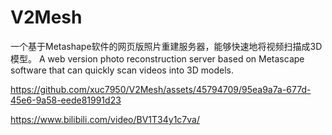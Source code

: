 # V2Mesh
一个基于Metashape软件的网页版照片重建服务器，能够快速地将视频扫描成3D模型。
A web version photo reconstruction server based on Metascape software that can quickly scan videos into 3D models.


https://github.com/xuc7950/V2Mesh/assets/45794709/95ea9a7a-677d-45e6-9a58-eede81991d23


https://www.bilibili.com/video/BV1T34y1c7va/
